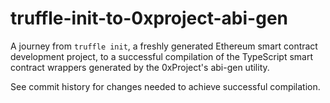 # truffle-init-to-0xproject-abi-gen
 A journey from `truffle init`, a freshly generated Ethereum smart contract development project, to a successful compilation of the TypeScript smart contract wrappers generated by the 0xProject's abi-gen utility.

See commit history for changes needed to achieve successful compilation.
